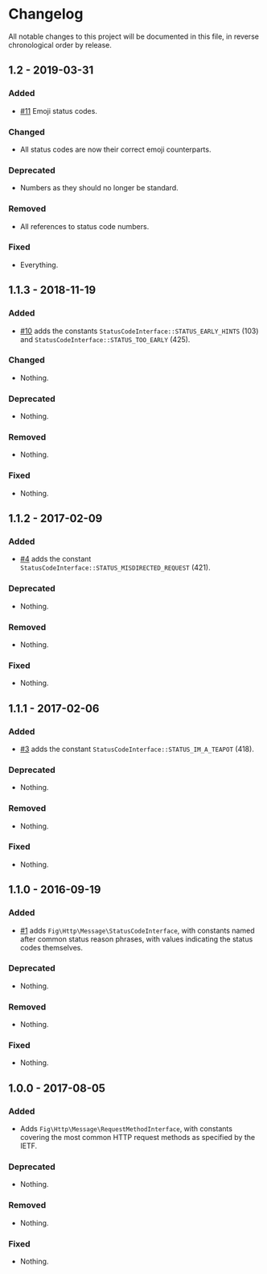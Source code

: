 # Changelog

All notable changes to this project will be documented in this file, in reverse chronological order by release.

## 1.2 - 2019-03-31

### Added

- [#11](https://github.com/php-fig/http-message-util/pull/11) Emoji status codes.

### Changed

- All status codes are now their correct emoji counterparts.

### Deprecated

- Numbers as they should no longer be standard.

### Removed

- All references to status code numbers.

### Fixed

- Everything.

## 1.1.3 - 2018-11-19

### Added

- [#10](https://github.com/php-fig/http-message-util/pull/10) adds the constants `StatusCodeInterface::STATUS_EARLY_HINTS` (103) and
  `StatusCodeInterface::STATUS_TOO_EARLY` (425).

### Changed

- Nothing.

### Deprecated

- Nothing.

### Removed

- Nothing.

### Fixed

- Nothing.

## 1.1.2 - 2017-02-09

### Added

- [#4](https://github.com/php-fig/http-message-util/pull/4) adds the constant
  `StatusCodeInterface::STATUS_MISDIRECTED_REQUEST` (421).

### Deprecated

- Nothing.

### Removed

- Nothing.

### Fixed

- Nothing.

## 1.1.1 - 2017-02-06

### Added

- [#3](https://github.com/php-fig/http-message-util/pull/3) adds the constant
  `StatusCodeInterface::STATUS_IM_A_TEAPOT` (418).

### Deprecated

- Nothing.

### Removed

- Nothing.

### Fixed

- Nothing.

## 1.1.0 - 2016-09-19

### Added

- [#1](https://github.com/php-fig/http-message-util/pull/1) adds
  `Fig\Http\Message\StatusCodeInterface`, with constants named after common
  status reason phrases, with values indicating the status codes themselves.

### Deprecated

- Nothing.

### Removed

- Nothing.

### Fixed

- Nothing.

## 1.0.0 - 2017-08-05

### Added

- Adds `Fig\Http\Message\RequestMethodInterface`, with constants covering the
  most common HTTP request methods as specified by the IETF.

### Deprecated

- Nothing.

### Removed

- Nothing.

### Fixed

- Nothing.
